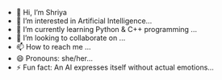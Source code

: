 - 👋 Hi, I’m Shriya
- 👀 I’m interested in Artificial Intelligence...
- 🌱 I’m currently learning Python & C++ programming ...
- 💞️ I’m looking to collaborate on ...
- 📫 How to reach me ...
- 😄 Pronouns: she/her...
- ⚡ Fun fact: An AI expresses itself without actual emotions...

<!---
Shriya-cod/Shriya-cod is a ✨ special ✨ repository because its `README.md` (this file) appears on your GitHub profile.
You can click the Preview link to take a look at your changes.
--->

